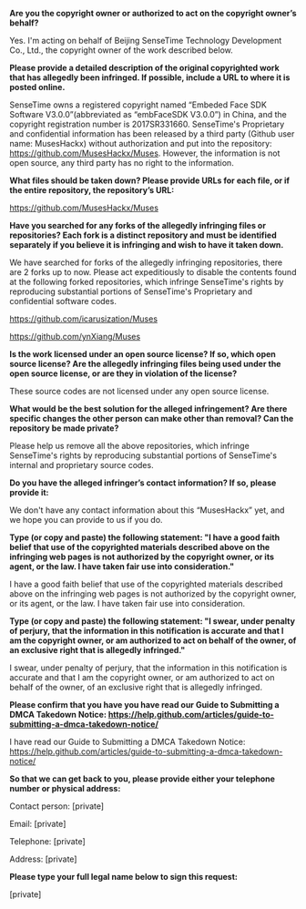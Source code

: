**Are you the copyright owner or authorized to act on the copyright owner’s behalf?** 

Yes. I'm acting on behalf of Beijing SenseTime Technology Development Co., Ltd., the copyright owner of the work described below.



**Please provide a detailed description of the original copyrighted work that has allegedly been infringed. If possible, include a URL to where it is posted online.** 

SenseTime owns a registered copyright named “Embeded Face SDK Software V3.0.0”(abbreviated as “embFaceSDK V3.0.0”) in China, and the copyright registration number is 2017SR331660. SenseTime's Proprietary and confidential information has been released by a third party (Github user name: MusesHackx) without authorization and put into the repository: https://github.com/MusesHackx/Muses. However, the information is not open source, any third party has no right to the information.



**What files should be taken down? Please provide URLs for each file, or if the entire repository, the repository’s URL:** 

https://github.com/MusesHackx/Muses



**Have you searched for any forks of the allegedly infringing files or repositories? Each fork is a distinct repository and must be identified separately if you believe it is infringing and wish to have it taken down.** 

We have searched for forks of the allegedly infringing repositories, there are 2 forks up to now. Please act expeditiously to disable the contents found at the following forked repositories, which infringe SenseTime's rights by reproducing substantial portions of SenseTime's Proprietary and confidential software codes. 

https://github.com/icarusization/Muses 

https://github.com/ynXiang/Muses



**Is the work licensed under an open source license? If so, which open source license? Are the allegedly infringing files being used under the open source license, or are they in violation of the license?** 

These source codes are not licensed under any open source license.



**What would be the best solution for the alleged infringement? Are there specific changes the other person can make other than removal? Can the repository be made private?** 

Please help us remove all the above repositories, which infringe SenseTime's rights by reproducing substantial portions of SenseTime's internal and proprietary source codes.



**Do you have the alleged infringer’s contact information? If so, please provide it:** 

We don't have any contact information about this “MusesHackx” yet, and we hope you can provide to us if you do.



**Type (or copy and paste) the following statement: "I have a good faith belief that use of the copyrighted materials described above on the infringing web pages is not authorized by the copyright owner, or its agent, or the law. I have taken fair use into consideration."** 

I have a good faith belief that use of the copyrighted materials described above on the infringing web pages is not authorized by the copyright owner, or its agent, or the law. I have taken fair use into consideration.



**Type (or copy and paste) the following statement: "I swear, under penalty of perjury, that the information in this notification is accurate and that I am the copyright owner, or am authorized to act on behalf of the owner, of an exclusive right that is allegedly infringed."** 

I swear, under penalty of perjury, that the information in this notification is accurate and that I am the copyright owner, or am authorized to act on behalf of the owner, of an exclusive right that is allegedly infringed.



**Please confirm that you have you have read our Guide to Submitting a DMCA Takedown Notice: https://help.github.com/articles/guide-to-submitting-a-dmca-takedown-notice/** 

I have read our Guide to Submitting a DMCA Takedown Notice: https://help.github.com/articles/guide-to-submitting-a-dmca-takedown-notice/



**So that we can get back to you, please provide either your telephone number or physical address:** 

Contact person: [private]  

Email: [private]  

Telephone: [private]  

Address: [private]  



**Please type your full legal name below to sign this request:** 

[private]  

